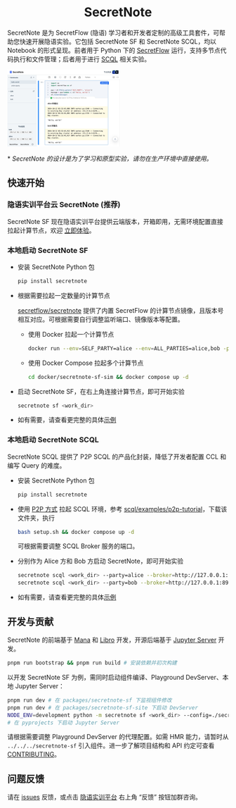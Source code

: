 <h1 align="center">SecretNote</h1>

SecretNote 是为 SecretFlow (隐语) 学习者和开发者定制的高级工具套件，可帮助您快速开展隐语实验。它包括 SecretNote SF 和 SecretNote SCQL，均以 Notebook 的形式呈现。前者用于 Python 下的 [SecretFlow](https://www.secretflow.org.cn/zh-CN/docs/secretflow) 运行，支持多节点代码执行和文件管理；后者用于进行 [SCQL](https://www.secretflow.org.cn/zh-CN/docs/scql) 相关实验。

<img src="docs/images/first-view.jpg" alt="first-view" style="zoom:25%;" />

\* *SecretNote 的设计是为了学习和原型实验，请勿在生产环境中直接使用。*

## 快速开始

### 隐语实训平台云 SecretNote (推荐)

SecretNote SF 现在隐语实训平台提供云端版本，开箱即用，无需环境配置直接拉起计算节点，欢迎 [立即体验](https://www.secret-flow.com/secretnote)。

### 本地启动 SecretNote SF

- 安装 SecretNote Python 包

  ```sh
  pip install secretnote
  ```

- 根据需要拉起一定数量的计算节点

  [secretflow/secretnote](https://hub.docker.com/r/secretflow/secretnote) 提供了内置 SecretFlow 的计算节点镜像，且版本号相互对应。可根据需要自行调整监听端口、镜像版本等配置。

  - 使用 Docker 拉起一个计算节点

    ```sh
    docker run --env=SELF_PARTY=alice --env=ALL_PARTIES=alice,bob -p 8090:8888 -d secretflow/secretnote:<version>
    ```

  - 使用 Docker Compose 拉起多个计算节点

    ```sh
    cd docker/secretnote-sf-sim && docker compose up -d
    ```

- 启动 SecretNote SF，在右上角连接计算节点，即可开始实验

  ```sh
  secretnote sf <work_dir>
  ```

- 如有需要，请查看更完整的具体[示例](docs/SECRETFLOW-INTRO.md)

### 本地启动 SecretNote SCQL

SecretNote SCQL 提供了 P2P SCQL 的产品化封装，降低了开发者配置 CCL 和编写 Query 的难度。

- 安装 SecretNote Python 包

  ```sh
  pip install secretnote
  ```

- 使用 [P2P 方式](https://www.secretflow.org.cn/zh-CN/docs/scql/main/topics/deployment/how-to-deploy-p2p-cluster) 拉起 SCQL 环境，参考 [scql/examples/p2p-tutorial](https://github.com/secretflow/scql/tree/main/examples/p2p-tutorial)，下载该文件夹，执行

  ```sh
  bash setup.sh && docker compose up -d
  ```
  
  可根据需要调整 SCQL Broker 服务的端口。
  
- 分别作为 Alice 方和 Bob 方启动 SecretNote，即可开始实验

  ```sh
  secretnote scql <work_dir> --party=alice --broker=http://127.0.0.1:8991
  secretnote scql <work_dir> --party=bob --broker=http://127.0.0.1:8992
  ```

- 如有需要，请查看更完整的具体[示例](docs/SCQL-INTRO.md)

## 开发与贡献

SecretNote 的前端基于 [Mana](https://github.com/difizen/mana) 和 [Libro](https://github.com/difizen/libro) 开发，开源后端基于 [Jupyter Server](https://github.com/jupyter-server/jupyter_server) 开发。

```sh
pnpm run bootstrap && pnpm run build # 安装依赖并初次构建
```

以开发 SecretNote SF 为例，需同时启动组件编译、Playground DevServer、本地 Jupyter Server：

```sh
pnpm run dev # 在 packages/secretnote-sf 下监视组件修改
pnpm run dev # 在 packages/secretnote-sf-site 下启动 DevServer
NODE_ENV=development python -m secretnote sf <work_dir> --config=./secretnote/sf/.jupyter/config_dev.py --no-browser
# 在 pyprojects 下启动 Jupyter Server
```

请根据需要调整 Playground DevServer 的代理配置。如需 HMR 能力，请暂时从 `../../../secretnote-sf` 引入组件。进一步了解项目结构和 API 约定可查看 [CONTRIBUTING](CONTRIBUTING.md)。

## 问题反馈

请在 [issues](https://github.com/secretflow/secretnote/issues) 反馈，或点击 [隐语实训平台](https://www.secret-flow.com/welcome) 右上角 “反馈” 按钮加群咨询。

